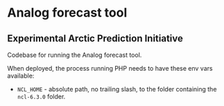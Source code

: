 # Analog forecast tool

## Experimental Arctic Prediction Initiative

Codebase for running the Analog forecast tool.

When deployed, the process running PHP needs to have these env vars available:

 * `NCL_HOME` - absolute path, no trailing slash, to the folder containing the `ncl-6.3.0` folder.